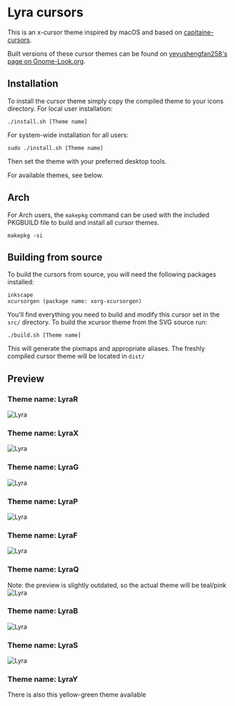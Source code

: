 # Lyra cursors
This is an x-cursor theme inspired by macOS and
based on [capitaine-cursors](https://github.com/keeferrourke/capitaine-cursors).

Built versions of these cursor themes can be found on 
[yeyushengfan258's page on Gnome-Look.org](https://www.gnome-look.org/u/yeyushengfan258).

## Installation
To install the cursor theme simply copy the compiled theme to your icons
directory. For local user installation:

```
./install.sh [Theme name]
```

For system-wide installation for all users:

```
sudo ./install.sh [Theme name]
```

Then set the theme with your preferred desktop tools.

For available themes, see below.

## Arch

For Arch users, the `makepkg` command can be used with the included PKGBUILD file
to build and install all cursor themes.

```
makepkg -si
```

## Building from source
To build the cursors from source, you will need the following packages installed:

```
inkscape
xcursorgen (package name: xorg-xcursorgen)
```

You'll find everything you need to build and modify this cursor set in
the `src/` directory. To build the xcursor theme from the SVG source
run:

```
./build.sh [Theme name]
```

This will generate the pixmaps and appropriate aliases.
The freshly compiled cursor theme will be located in `dist/`

## Preview

### Theme name: LyraR
![Lyra](preview-1.png)

### Theme name: LyraX
![Lyra](preview-2.png)

### Theme name: LyraG
![Lyra](preview-3.png)

### Theme name: LyraP
![Lyra](preview-4.png)

### Theme name: LyraF
![Lyra](preview-5.png)

### Theme name: LyraQ
Note: the preview is slightly outdated, so the actual theme will be teal/pink
![Lyra](preview-6.png)

### Theme name: LyraB
![Lyra](preview-7.png)

### Theme name: LyraS
![Lyra](preview-8.png)

### Theme name: LyraY
There is also this yellow-green theme available
